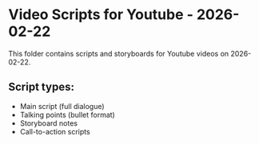 # Video Scripts for Youtube - 2026-02-22

This folder contains scripts and storyboards for Youtube videos on 2026-02-22.

## Script types:
- Main script (full dialogue)
- Talking points (bullet format)
- Storyboard notes
- Call-to-action scripts
